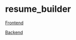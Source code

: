 # resume_builder

[Frontend](https://ishani1124.github.io/resume_builder/sign_in.html)

[Backend](https://resume-builderrr.netlify.app)
